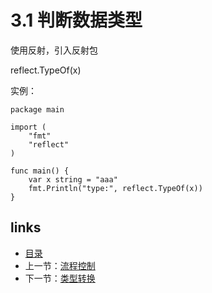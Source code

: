 # **3.1 判断数据类型**

使用反射，引入反射包

reflect.TypeOf(x)

实例：



```
package main

import (
    "fmt"
    "reflect"
)

func main() {
    var x string = "aaa"
    fmt.Println("type:", reflect.TypeOf(x))
}
```

## links

- [目录](https://github.com/guyan0319/golang_development_notes/blob/master/zh/preface.md)
- 上一节：[流程控制](https://github.com/guyan0319/golang_development_notes/blob/master/zh/2.7.md)
- 下一节：[类型转换](https://github.com/guyan0319/golang_development_notes/blob/master/zh/3.2.md)

